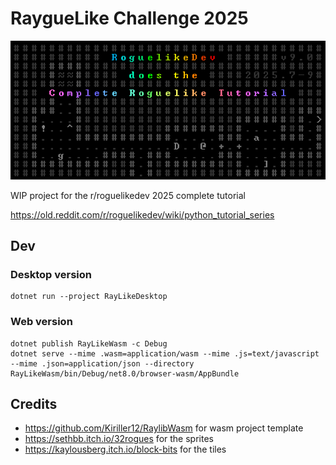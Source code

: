 # RaygueLike Challenge 2025
![](/Resources//challenge_logo.png)

WIP project for the r/roguelikedev 2025 complete tutorial

https://old.reddit.com/r/roguelikedev/wiki/python_tutorial_series

## Dev
### Desktop version
```
dotnet run --project RayLikeDesktop
```
### Web version
```
dotnet publish RayLikeWasm -c Debug
dotnet serve --mime .wasm=application/wasm --mime .js=text/javascript --mime .json=application/json --directory RayLikeWasm/bin/Debug/net8.0/browser-wasm/AppBundle
```

## Credits
- https://github.com/Kiriller12/RaylibWasm for wasm project template
- https://sethbb.itch.io/32rogues for the sprites
- https://kaylousberg.itch.io/block-bits for the tiles